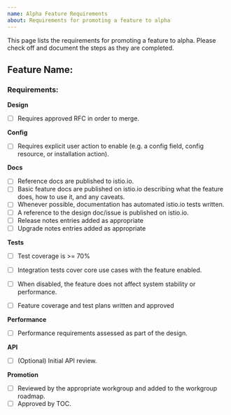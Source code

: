 ```yaml
---
name: Alpha Feature Requirements
about: Requirements for promoting a feature to alpha
---
```


This page lists the requirements for promoting a feature to alpha. Please check off and document the steps as they are completed.

**Feature Name:** 
--- 

### Requirements: 

**Design**

- [ ] Requires approved RFC in order to merge. 

**Config**

- [ ] Requires explicit user action to enable (e.g. a config field, config resource, or installation action). 

**Docs**

- [ ] Reference docs are published to istio.io. 
- [ ] Basic feature docs are published on istio.io describing what the feature does, how to use it, and any caveats. 
- [ ] Whenever possible, documentation has automated istio.io tests written. 
- [ ] A reference to the design doc/issue is published on istio.io. 
- [ ] Release notes entries added as appropriate
- [ ] Upgrade notes entries added as appropriate

**Tests**

- [ ] Test coverage is >= 70%
- [ ] Integration tests cover core use cases with the feature enabled. 
- [ ] When disabled, the feature does not affect system stability or performance. 
- [ ] Feature coverage and test plans written and approved


**Performance**
- [ ] Performance requirements assessed as part of the design. 

**API**

- [ ] (Optional) Initial API review.

**Promotion**

- [ ] Reviewed by the appropriate workgroup and added to the workgroup roadmap.
- [ ] Approved by TOC.
